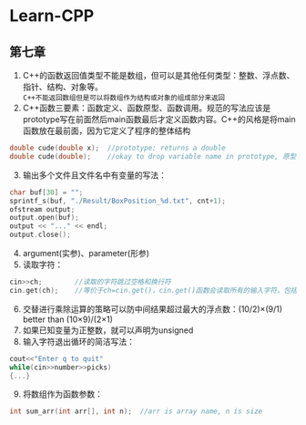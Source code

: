 # Learn-CPP
## 第七章
1. C++的函数返回值类型不能是数组，但可以是其他任何类型：整数、浮点数、指针、结构、对象等。<br>
	`C++不能返回数组但是可以将数组作为结构或对象的组成部分来返回`
2. C++函数三要素：函数定义、函数原型、函数调用。规范的写法应该是prototype写在前面然后main函数最后才定义函数内容。C++的风格是将main函数放在最前面，因为它定义了程序的整体结构
```cpp
double cude(double x);  //prototype: returns a double
double cude(double);    //okay to drop variable name in prototype, 原型中的变量名相当于占位符，因此不必与函数定义中的变量名相同
```
3. 输出多个文件且文件名中有变量的写法：
```cpp
char buf[30] = "";
sprintf_s(buf, "./Result/BoxPosition_%d.txt", cnt+1);
ofstream output;
output.open(buf);
output << "..." << endl;
output.close();
```
4. argument(实参)、parameter(形参)
5. 读取字符：
```cpp
cin>>ch;        //读取的字符跳过空格和换行符
cin.get(ch);    //等价于ch=cin.get()，cin.get()函数会读取所有的输入字符，包括空格和换行符
```
6. 交替进行乘除运算的策略可以防中间结果超过最大的浮点数：(10/2)×(9/1) better than (10×9)/(2×1)
7. 如果已知变量为正整数，就可以声明为unsigned
8. 输入字符退出循环的简洁写法：
```cpp
cout<<"Enter q to quit"
while(cin>>number>>picks)
{...}
```
9. 将数组作为函数参数：
```cpp
int sum_arr(int arr[], int n);	//arr is array name, n is size
```


